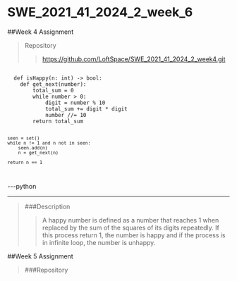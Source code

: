 # SWE_2021_41_2024_2_week_6

##Week 4 Assignment
> Repository
> > https://github.com/LoftSpace/SWE_2021_41_2024_2_week4.git

<code>
  def isHappy(n: int) -> bool:
    def get_next(number):
        total_sum = 0
        while number > 0:
            digit = number % 10
            total_sum += digit * digit
            number //= 10
        return total_sum

    seen = set()
    while n != 1 and n not in seen:
        seen.add(n)
        n = get_next(n)

    return n == 1

</code>

---python
  
    
---
> ###Description
> > A happy number is defined as a number that reaches 1 when replaced by the sum of the squares of its digits repeatedly. If this process return 1, the number is happy and if the process is in infinite loop, the number is unhappy.


##Week 5 Assignment
> ###Repository
> >  
